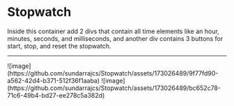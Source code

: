 # Stopwatch
Inside this container add 2 divs that contain all time elements like an hour, minutes, seconds, and milliseconds, and another div contains 3 buttons for start, stop, and reset the stopwatch.
<hr>
![image](https://github.com/sundarrajcs/Stopwatch/assets/173026489/9f77fd90-a562-42d4-b371-512f36f1aaba)
![image](https://github.com/sundarrajcs/Stopwatch/assets/173026489/bc652c78-71c6-49b4-bd27-ee278c5a382d)
